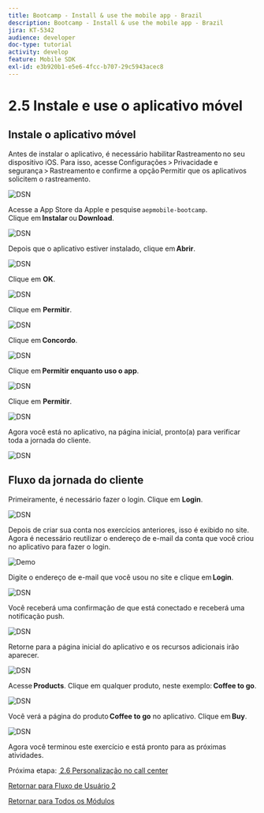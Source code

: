 ```yaml
---
title: Bootcamp - Install & use the mobile app - Brazil
description: Bootcamp - Install & use the mobile app - Brazil
jira: KT-5342
audience: developer
doc-type: tutorial
activity: develop
feature: Mobile SDK
exl-id: e3b920b1-e5e6-4fcc-b707-29c5943acec8
---
```

# 2.5 Instale e use o aplicativo móvel


## Instale o aplicativo móvel

Antes de instalar o aplicativo, é necessário habilitar Rastreamento no seu dispositivo iOS. Para isso, acesse Configurações > Privacidade e segurança > Rastreamento e confirme a opção Permitir que os aplicativos solicitem o rastreamento.

![DSN](./../uc3/images/app4.png)

Acesse a App Store da Apple e pesquise `aepmobile-bootcamp`.  
Clique em **Instalar** ou **Download**.

![DSN](./../uc3/images/app1.png)

Depois que o aplicativo estiver instalado, clique em **Abrir**.

![DSN](./../uc3/images/app2.png)

Clique em **OK**.

![DSN](./../uc3/images/app9.png)

Clique em **Permitir**.

![DSN](./../uc3/images/app3.png)

Clique em **Concordo**. 

![DSN](./../uc3/images/app7.png)

Clique em **Permitir enquanto uso o app**. 

![DSN](./../uc3/images/app8.png)

Clique em **Permitir**.

![DSN](./../uc3/images/app5.png)

Agora você está no aplicativo, na página inicial, pronto(a) para verificar toda a jornada do cliente. 

![DSN](./../uc3/images/app12.png)

## Fluxo da jornada do cliente 

Primeiramente, é necessário fazer o login. Clique em **Login**.

![DSN](./../uc3/images/app13.png)

Depois de criar sua conta nos exercícios anteriores, isso é exibido no site. Agora é necessário reutilizar o endereço de e-mail da conta que você criou no aplicativo para fazer o login.
  
![Demo](./../uc3/images/pv1.png)

Digite o endereço de e-mail que você usou no site e clique em **Login**. 

![DSN](./../uc3/images/app14.png)

Você receberá uma confirmação de que está conectado e receberá uma notificação push. 

![DSN](./../uc3/images/app15.png)

Retorne para a página inicial do aplicativo e os recursos adicionais irão aparecer. 

![DSN](./../uc3/images/app17.png)

Acesse **Products**. Clique em qualquer produto, neste exemplo: **Coffee to go**. 

![DSN](./images/app19.png)

Você verá a página do produto **Coffee to go** no aplicativo. Clique em **Buy**. 

![DSN](./images/app20.png)

Agora você terminou este exercício e está pronto para as próximas atividades.

Próxima etapa: [ 2.6 Personalização no call center](./ex6.md)

[Retornar para Fluxo de Usuário 2](./uc2.md)

[Retornar para Todos os Módulos](../../overview.md)
